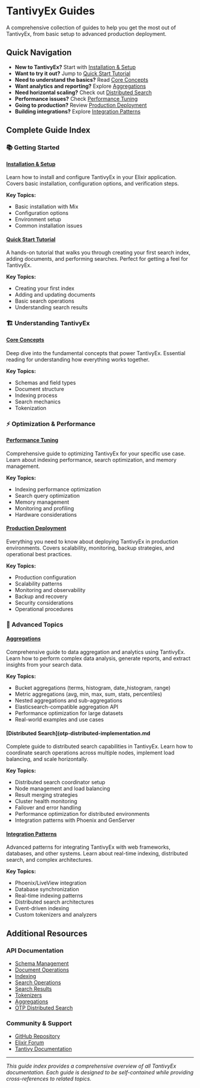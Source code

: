 # TantivyEx Guides

A comprehensive collection of guides to help you get the most out of TantivyEx, from basic setup to advanced production deployment.

## Quick Navigation

- **New to TantivyEx?** Start with [Installation & Setup](installation-setup.md)
- **Want to try it out?** Jump to [Quick Start Tutorial](quick-start.md)
- **Need to understand the basics?** Read [Core Concepts](core-concepts.md)
- **Want analytics and reporting?** Explore [Aggregations](aggregations.md)
- **Need horizontal scaling?** Check out [Distributed Search](otp-distributed-implementation.md)
- **Performance issues?** Check [Performance Tuning](performance-tuning.md)
- **Going to production?** Review [Production Deployment](production-deployment.md)
- **Building integrations?** Explore [Integration Patterns](integration-patterns.md)

## Complete Guide Index

### 📚 Getting Started

#### [Installation & Setup](installation-setup.md)

Learn how to install and configure TantivyEx in your Elixir application. Covers basic installation, configuration options, and verification steps.

**Key Topics:**

- Basic installation with Mix
- Configuration options
- Environment setup
- Common installation issues

#### [Quick Start Tutorial](quick-start.md)

A hands-on tutorial that walks you through creating your first search index, adding documents, and performing searches. Perfect for getting a feel for TantivyEx.

**Key Topics:**

- Creating your first index
- Adding and updating documents
- Basic search operations
- Understanding search results

### 🏗️ Understanding TantivyEx

#### [Core Concepts](core-concepts.md)

Deep dive into the fundamental concepts that power TantivyEx. Essential reading for understanding how everything works together.

**Key Topics:**

- Schemas and field types
- Document structure
- Indexing process
- Search mechanics
- Tokenization

### ⚡ Optimization & Performance

#### [Performance Tuning](performance-tuning.md)

Comprehensive guide to optimizing TantivyEx for your specific use case. Learn about indexing performance, search optimization, and memory management.

**Key Topics:**

- Indexing performance optimization
- Search query optimization
- Memory management
- Monitoring and profiling
- Hardware considerations

#### [Production Deployment](production-deployment.md)

Everything you need to know about deploying TantivyEx in production environments. Covers scalability, monitoring, backup strategies, and operational best practices.

**Key Topics:**

- Production configuration
- Scalability patterns
- Monitoring and observability
- Backup and recovery
- Security considerations
- Operational procedures

### 🔧 Advanced Topics

#### [Aggregations](aggregations.md)

Comprehensive guide to data aggregation and analytics using TantivyEx. Learn how to perform complex data analysis, generate reports, and extract insights from your search data.

**Key Topics:**

- Bucket aggregations (terms, histogram, date_histogram, range)
- Metric aggregations (avg, min, max, sum, stats, percentiles)
- Nested aggregations and sub-aggregations
- Elasticsearch-compatible aggregation API
- Performance optimization for large datasets
- Real-world examples and use cases

#### [Distributed Search](otp-distributed-implementation.md

Complete guide to distributed search capabilities in TantivyEx. Learn how to coordinate search operations across multiple nodes, implement load balancing, and scale horizontally.

**Key Topics:**

- Distributed search coordinator setup
- Node management and load balancing
- Result merging strategies
- Cluster health monitoring
- Failover and error handling
- Performance optimization for distributed environments
- Integration patterns with Phoenix and GenServer

#### [Integration Patterns](integration-patterns.md)

Advanced patterns for integrating TantivyEx with web frameworks, databases, and other systems. Learn about real-time indexing, distributed search, and complex architectures.

**Key Topics:**

- Phoenix/LiveView integration
- Database synchronization
- Real-time indexing patterns
- Distributed search architectures
- Event-driven indexing
- Custom tokenizers and analyzers

## Additional Resources

### API Documentation

- [Schema Management](schema.md)
- [Document Operations](documents.md)
- [Indexing](indexing.md)
- [Search Operations](search.md)
- [Search Results](search_results.md)
- [Tokenizers](tokenizers.md)
- [Aggregations](aggregations.md)
- [OTP Distributed Search](otp-distributed-implementation.md)

### Community & Support

- [GitHub Repository](https://github.com/tantivyproject/tantivy-ex)
- [Elixir Forum](https://elixirforum.com/)
- [Tantivy Documentation](https://docs.rs/tantivy/)

---

*This guide index provides a comprehensive overview of all TantivyEx documentation. Each guide is designed to be self-contained while providing cross-references to related topics.*
